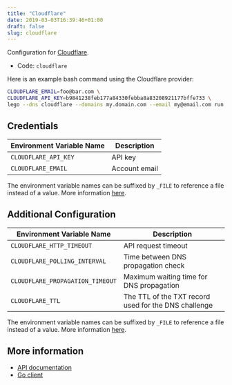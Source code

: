 ```yaml
---
title: "Cloudflare"
date: 2019-03-03T16:39:46+01:00
draft: false
slug: cloudflare
---
```


<!-- THIS DOCUMENTATION IS AUTO-GENERATED. PLEASE DO NOT EDIT. -->
<!-- providers/dns/cloudflare/cloudflare.toml -->
<!-- THIS DOCUMENTATION IS AUTO-GENERATED. PLEASE DO NOT EDIT. -->


Configuration for [Cloudflare](https://www.cloudflare.com/dns/).


<!--more-->

- Code: `cloudflare`

Here is an example bash command using the Cloudflare provider:

```bash
CLOUDFLARE_EMAIL=foo@bar.com \
CLOUDFLARE_API_KEY=b9841238feb177a84330febba8a83208921177bffe733 \
lego --dns cloudflare --domains my.domain.com --email my@email.com run
```




## Credentials

| Environment Variable Name | Description |
|-----------------------|-------------|
| `CLOUDFLARE_API_KEY` | API key |
| `CLOUDFLARE_EMAIL` | Account email |

The environment variable names can be suffixed by `_FILE` to reference a file instead of a value.
More information [here](/lego/dns/#configuration-and-credentials).


## Additional Configuration

| Environment Variable Name | Description |
|--------------------------------|-------------|
| `CLOUDFLARE_HTTP_TIMEOUT` | API request timeout |
| `CLOUDFLARE_POLLING_INTERVAL` | Time between DNS propagation check |
| `CLOUDFLARE_PROPAGATION_TIMEOUT` | Maximum waiting time for DNS propagation |
| `CLOUDFLARE_TTL` | The TTL of the TXT record used for the DNS challenge |

The environment variable names can be suffixed by `_FILE` to reference a file instead of a value.
More information [here](/lego/dns/#configuration-and-credentials).




## More information

- [API documentation](https://api.cloudflare.com/)
- [Go client](https://github.com/cloudflare/cloudflare-go)

<!-- THIS DOCUMENTATION IS AUTO-GENERATED. PLEASE DO NOT EDIT. -->
<!-- providers/dns/cloudflare/cloudflare.toml -->
<!-- THIS DOCUMENTATION IS AUTO-GENERATED. PLEASE DO NOT EDIT. -->
